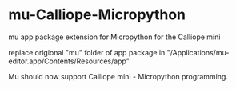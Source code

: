 # mu-Calliope-Micropython
mu app package extension for Micropython for the Calliope mini

replace origional "mu" folder of app package in "/Applications/mu-editor.app/Contents/Resources/app"

Mu should now support Calliope mini - Micropython programming.
